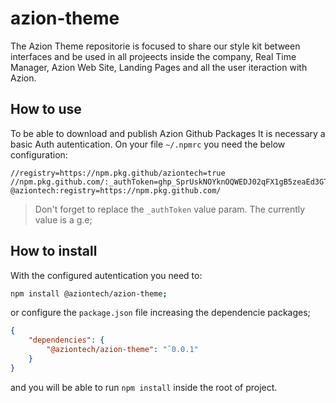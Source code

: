 # azion-theme

The Azion Theme repositorie is focused to share our style kit between interfaces and be used in all projeects inside the company, 
Real Time Manager, Azion Web Site, Landing Pages and all the user iteraction with Azion.


## How to use

To be able to download and publish Azion Github Packages It is necessary a basic Auth autentication.
On your file `~/.npmrc` you need the below configuration:

```
//registry=https://npm.pkg.github/aziontech=true
//npm.pkg.github.com/:_authToken=ghp_SprUskNOYknOQWEDJ02qFX1gB5zeaEd3GTIrs
@aziontech:registry=https://npm.pkg.github.com/
```

> Don't forget to replace the `_authToken` value param. The currently value is a g.e;


## How to install

With the configured autentication you need to:

``` bash
npm install @aziontech/azion-theme;
```

or configure the `package.json` file increasing the dependencie packages;

``` json
{
    "dependencies": {
        "@aziontech/azion-theme": "ˆ0.0.1"
    }
}
```

and you will be able to run `npm install` inside the root of project.
